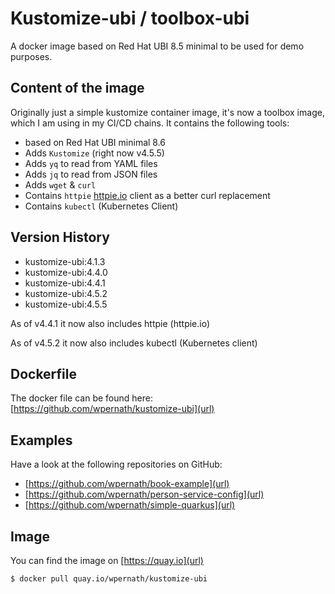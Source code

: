 # Kustomize-ubi / toolbox-ubi
A docker image based on Red Hat UBI 8.5 minimal to be used for demo purposes.

## Content of the image
Originally just a simple kustomize container image, it's now a toolbox image, which I am using in my CI/CD chains. It contains the following tools:

- based on Red Hat UBI minimal 8.6
- Adds `Kustomize` (right now v4.5.5)
- Adds `yq` to read from YAML files
- Adds `jq` to read from JSON files
- Adds `wget` & `curl`
- Contains `httpie` [httpie.io](url) client as a better curl replacement
- Contains `kubectl` (Kubernetes Client)

## Version History
- kustomize-ubi:4.1.3
- kustomize-ubi:4.4.0
- kustomize-ubi:4.4.1
- kustomize-ubi:4.5.2
- kustomize-ubi:4.5.5

As of v4.4.1 it now also includes httpie (httpie.io)

As of v4.5.2 it now also includes kubectl (Kubernetes client)

## Dockerfile
The docker file can be found here: [https://github.com/wpernath/kustomize-ubi](url)

## Examples
Have a look at the following repositories on GitHub:
- [https://github.com/wpernath/book-example](url)
- [https://github.com/wpernath/person-service-config](url)
- [https://github.com/wpernath/simple-quarkus](url)

## Image
You can find the image on [https://quay.io](url)

```bash
$ docker pull quay.io/wpernath/kustomize-ubi
```
